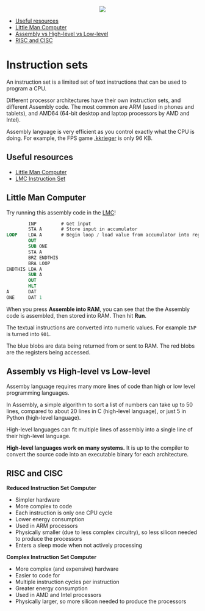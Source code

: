 <p align="center">
  <img src="../../../common-assets/blob/main/images/bhasvic/bhasvic-rect-hills-text-small.png?raw=true">
</p>

- [Useful resources](#useful-resources)
- [Little Man Computer](#little-man-computer)
- [Assembly vs High-level vs Low-level](#assembly-vs-high-level-vs-low-level)
- [RISC and CISC](#risc-and-cisc)

<!-- omit in toc -->
# Instruction sets

An instruction set is a limited set of text instructions that can be used to program a CPU.

Different processor architectures have their own instruction sets, and different Assembly code. The most common are ARM (used in phones and tablets), and AMD64 (64-bit desktop and laptop processors by AMD and Intel).

Assembly language is very efficient as you control exactly what the CPU is doing. For example, the FPS game [.kkrieger](https://en.wikipedia.org/wiki/.kkrieger) is only 96 KB.

## Useful resources

- [Little Man Computer](http://peterhigginson.co.uk/LMC/)
- [LMC Instruction Set](http://www.yorku.ca/sychen/research/LMC/LMCInstructions.html)

## Little Man Computer

Try running this assembly code in the [LMC](http://www.yorku.ca/sychen/research/LMC/LMCInstructions.html)!

```nasm
        INP         # Get input
        STA A       # Store input in accumulator
LOOP    LDA A       # Begin loop / load value from accumulator into register A
        OUT
        SUB ONE
        STA A
        BRZ ENDTHIS
        BRA LOOP
ENDTHIS LDA A
        SUB A
        OUT
        HLT
A       DAT
ONE     DAT 1
```

When you press **Assemble into RAM**, you can see that the the Assembly code is assembled, then stored into RAM. Then hit **Run**.

The textual instructions are converted into numeric values. For example `INP` is turned into `901`.

The blue blobs are data being returned from or sent to RAM. The red blobs are the registers being accessed.

## Assembly vs High-level vs Low-level

Assemby language requires many more lines of code than high or low level programming languages.

In Assembly, a simple algorithm to sort a list of numbers can take up to 50 lines, compared to about 20 lines in C (high-level language), or just 5 in Python (high-level language).

High-level languages can fit multiple lines of assembly into a single line of their high-level language.

**High-level languages work on many systems.** It is up to the compiler to convert the source code into an executable binary for each architecture.

## RISC and CISC 

**Reduced Instruction Set Computer**

- Simpler hardware
- More complex to code
- Each instruction is only one CPU cycle
- Lower energy consumption
- Used in ARM processors
- Physically smaller (due to less complex circuitry), so less silicon needed to produce the processors
- Enters a sleep mode when not actively processing

**Complex Instruction Set Computer**

- More complex (and expensive) hardware
- Easier to code for
- Multiple instruction cycles per instruction
- Greater energy consumption
- Used in AMD and Intel processors
- Physically larger, so more silicon needed to produce the processors
